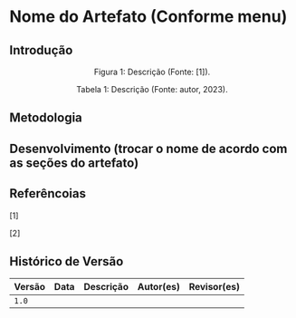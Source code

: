 # Nome do Artefato (Conforme menu)

<!-- Lembre-se de incluir artefato no _sidebar.md.  -->

## Introdução

<div style="text-align: center">
<p> Figura 1: Descrição (Fonte: [1]).</p>
</div>

<div style="text-align: center">
<p> Tabela 1: Descrição (Fonte: autor, 2023).</p>
</div>

## Metodologia

## Desenvolvimento (trocar o nome de acordo com as seções do artefato)

## Referêncoias

[1]

[2]

## Histórico de Versão

| Versão | Data | Descrição | Autor(es) | Revisor(es) |
|--------|------|-----------|-----------|-------------|
| `1.0`  |      |           |           |             |
